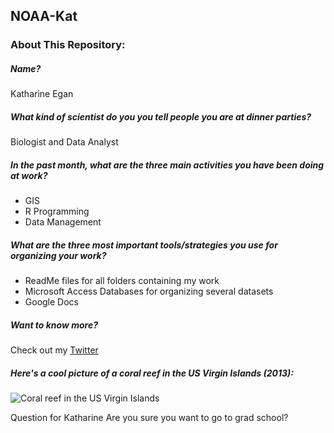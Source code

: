 ## NOAA-Kat
### About This Repository: 
##### Name?
Katharine Egan 

##### What kind of scientist do you you tell people you are at dinner parties?
Biologist and Data Analyst 

##### In the past month, what are the three main activities you have been doing at work?
- GIS
- R Programming 
- Data Management

##### What are the three most important tools/strategies you use for organizing your work?
- ReadMe files for all folders containing my work
- Microsoft Access Databases for organizing several datasets
- Google Docs

##### Want to know more? 
Check out my [Twitter](https://twitter.com/katharine_egan)

##### Here's a cool picture of a coral reef in the US Virgin Islands (2013): 
![Coral reef in the US Virgin Islands](http://i173.photobucket.com/albums/w75/katharineegan/209_STT0713.jpg)

Question for Katharine
Are you sure you want to go to grad school?
